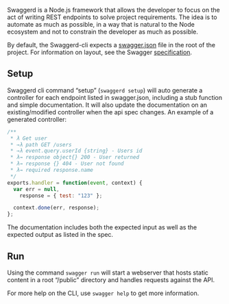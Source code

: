 Swaggerd is a Node.js framework that allows the developer to focus on the act of writing REST endpoints to solve project requirements. The idea is to automate as much as possible, in a way that is natural to the Node ecosystem and not to constrain the developer as much as possible.

By default, the Swaggerd-cli expects a [swagger.json](https://github.com/Swaggerd/swaggerd/blob/master/example/swagger.json) file in the root of the project. For information on layout, see the Swagger [specification](http://swagger.io/specification/). 

## Setup

Swaggerd cli command “setup” (`swaggerd setup`) will auto generate a controller for each endpoint listed in swagger.json, including a stub function and simple documentation. It will also update the documentation on an existing/modified controller when the api spec changes. An example of a generated controller:

```javascript
/**
 * λ Get user
 * →λ path GET /users
 * →λ event.query.userId {string} - Users id
 * λ→ response object{} 200 - User returned
 * λ→ response {} 404 - User not found
 * λ→ required response.name
 */
exports.handler = function(event, context) {
  var err = null, 
  	response = { test: "123" };

  context.done(err, response);
};
```

The documentation includes both the expected input as well as the expected output as listed in the spec.

## Run

Using the command `swagger run` will start a webserver that hosts static content in a root “/public” directory and handles requests against the API.

For more help on the CLI, use `swagger help` to get more information.
